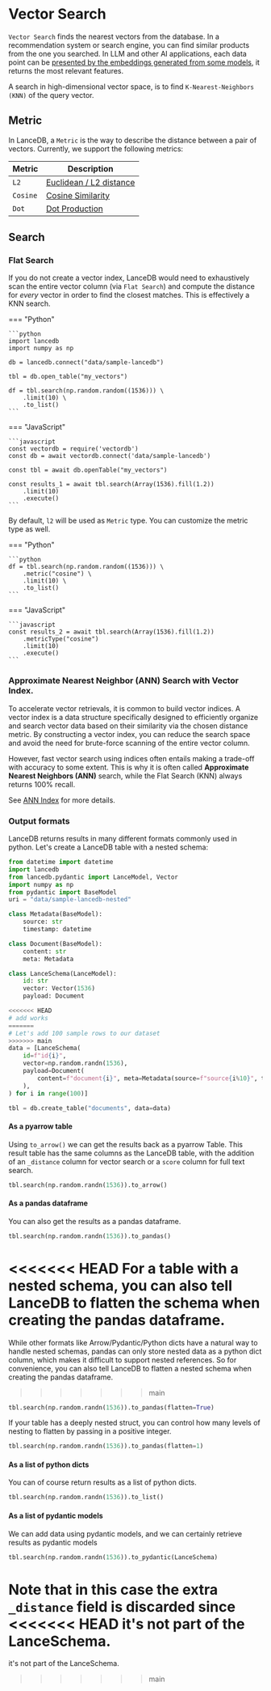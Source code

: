 # Vector Search

`Vector Search` finds the nearest vectors from the database.
In a recommendation system or search engine, you can find similar products from
the one you searched.
In LLM and other AI applications,
each data point can be [presented by the embeddings generated from some models](embeddings/index.md),
it returns the most relevant features.

A search in high-dimensional vector space, is to find `K-Nearest-Neighbors (KNN)` of the query vector.

## Metric

In LanceDB, a `Metric` is the way to describe the distance between a pair of vectors.
Currently, we support the following metrics:

| Metric      | Description                          |
| ----------- | ------------------------------------ |
| `L2`        | [Euclidean / L2 distance](https://en.wikipedia.org/wiki/Euclidean_distance) |
| `Cosine`    | [Cosine Similarity](https://en.wikipedia.org/wiki/Cosine_similarity)|
| `Dot`       | [Dot Production](https://en.wikipedia.org/wiki/Dot_product) |


## Search

### Flat Search

If you do not create a vector index, LanceDB would need to exhaustively scan the entire vector column (via `Flat Search`)
and compute the distance for *every* vector in order to find the closest matches. This is effectively a KNN search.


<!-- Setup Code
```python
import lancedb
import numpy as np
uri = "data/sample-lancedb"
db = lancedb.connect(uri)

data = [{"vector": row, "item": f"item {i}"}
     for i, row in enumerate(np.random.random((10_000, 1536)).astype('float32'))]

db.create_table("my_vectors", data=data)
```
-->
<!-- Setup Code
```javascript
const vectordb_setup = require('vectordb')
const db_setup = await vectordb_setup.connect('data/sample-lancedb')

let data = []
for (let i = 0; i < 10_000; i++) {
     data.push({vector: Array(1536).fill(i), id: `${i}`, content: "", longId: `${i}`},)
}
await db_setup.createTable('my_vectors', data)
```
-->
=== "Python"


    ```python
    import lancedb
    import numpy as np

    db = lancedb.connect("data/sample-lancedb")

    tbl = db.open_table("my_vectors")

    df = tbl.search(np.random.random((1536))) \
        .limit(10) \
        .to_list()
    ```

=== "JavaScript"

    ```javascript
    const vectordb = require('vectordb')
    const db = await vectordb.connect('data/sample-lancedb')

    const tbl = await db.openTable("my_vectors")

    const results_1 = await tbl.search(Array(1536).fill(1.2))
        .limit(10)
        .execute()
    ```

By default, `l2` will be used as `Metric` type. You can customize the metric type
as well.

=== "Python"

    ```python
    df = tbl.search(np.random.random((1536))) \
        .metric("cosine") \
        .limit(10) \
        .to_list()
    ```


=== "JavaScript"

    ```javascript
    const results_2 = await tbl.search(Array(1536).fill(1.2))
        .metricType("cosine")
        .limit(10)
        .execute()
    ```


### Approximate Nearest Neighbor (ANN) Search with Vector Index.

To accelerate vector retrievals, it is common to build vector indices.
A vector index is a data structure specifically designed to efficiently organize and
search vector data based on their similarity via the chosen distance metric.
By constructing a vector index, you can reduce the search space and avoid the need
for brute-force scanning of the entire vector column.

However, fast vector search using indices often entails making a trade-off with accuracy to some extent.
This is why it is often called **Approximate Nearest Neighbors (ANN)** search, while the Flat Search (KNN)
always returns 100% recall.

See [ANN Index](ann_indexes.md) for more details.


### Output formats

LanceDB returns results in many different formats commonly used in python.
Let's create a LanceDB table with a nested schema:

```python
from datetime import datetime
import lancedb
from lancedb.pydantic import LanceModel, Vector
import numpy as np
from pydantic import BaseModel
uri = "data/sample-lancedb-nested"

class Metadata(BaseModel):
    source: str
    timestamp: datetime

class Document(BaseModel):
    content: str
    meta: Metadata

class LanceSchema(LanceModel):
    id: str
    vector: Vector(1536)
    payload: Document

<<<<<<< HEAD
# add works
=======
# Let's add 100 sample rows to our dataset
>>>>>>> main
data = [LanceSchema(
    id=f"id{i}",
    vector=np.random.randn(1536),
    payload=Document(
        content=f"document{i}", meta=Metadata(source=f"source{i%10}", timestamp=datetime.now())
    ),
) for i in range(100)]

tbl = db.create_table("documents", data=data)
```

#### As a pyarrow table

Using `to_arrow()` we can get the results back as a pyarrow Table.
This result table has the same columns as the LanceDB table, with 
the addition of an `_distance` column for vector search or a `score`
column for full text search.

```python
tbl.search(np.random.randn(1536)).to_arrow()
```

#### As a pandas dataframe

You can also get the results as a pandas dataframe.

```python
tbl.search(np.random.randn(1536)).to_pandas()
```

<<<<<<< HEAD
For a table with a nested schema, you can also tell LanceDB to flatten
the schema when creating the pandas dataframe.
=======
While other formats like Arrow/Pydantic/Python dicts have a natural 
way to handle nested schemas, pandas can only store nested data as a 
python dict column, which makes it difficult to support nested references.
So for convenience, you can also tell LanceDB to flatten a nested schema 
when creating the pandas dataframe. 
>>>>>>> main

```python
tbl.search(np.random.randn(1536)).to_pandas(flatten=True)
```

If your table has a deeply nested struct, you can control how many levels
of nesting to flatten by passing in a positive integer.

```python
tbl.search(np.random.randn(1536)).to_pandas(flatten=1)
```


#### As a list of python dicts

You can of course return results as a list of python dicts.

```python
tbl.search(np.random.randn(1536)).to_list()
```

#### As a list of pydantic models

We can add data using pydantic models, and we can certainly
retrieve results as pydantic models

```python
tbl.search(np.random.randn(1536)).to_pydantic(LanceSchema)
```

Note that in this case the extra `_distance` field is discarded since
<<<<<<< HEAD
it's not part of the LanceSchema.
=======
it's not part of the LanceSchema.

>>>>>>> main
